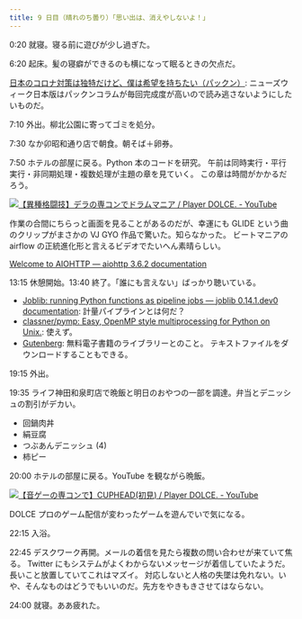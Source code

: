 ```yaml
---
title: 9 日目（晴れのち曇り）「思い出は、消えやしないよ！」
---
```


0:20 就寝。寝る前に遊びが少し過ぎた。

6:20 起床。髪の寝癖ができるのも横になって眠るときの欠点だ。

[日本のコロナ対策は独特だけど、僕は希望を持ちたい（パックン）](https://www.newsweekjapan.jp/pakkun/2020/05/post-55.php):
ニューズウィーク日本版はパックンコラムが毎回完成度が高いので読み逃さないようにしたいものだ。

7:10 外出。柳北公園に寄ってゴミを処分。

7:30 なか卯昭和通り店で朝食。朝そば＋卵券。

7:50 ホテルの部屋に戻る。Python 本のコードを研究。
午前は同時実行・平行実行・非同期処理・複数処理が主題の章を見ていく。
この章は時間がかかるだろう。

[![【異種格闘技】デラの専コンでドラムマニア / Player DOLCE. - YouTube](http://img.youtube.com/vi/7ZXDDXGWnpk/0.jpg)](https://www.youtube.com/watch?v=7ZXDDXGWnpk)

作業の合間にちらっと画面を見ることがあるのだが、幸運にも GLIDE という曲のクリップがまさかの VJ GYO 作品で驚いた。知らなかった。
ビートマニアの airflow の正統進化形と言えるビデオでたいへん素晴らしい。

[Welcome to AIOHTTP — aiohttp 3.6.2 documentation](https://docs.aiohttp.org/en/stable/index.html)

13:15 休憩開始。13:40 終了。「誰にも言えない」ばっかり聴いている。

* [Joblib: running Python functions as pipeline jobs — joblib 0.14.1.dev0 documentation](https://joblib.readthedocs.io/en/latest/):
  計量パイプラインとは何だ？
* [classner/pymp: Easy, OpenMP style multiprocessing for Python on Unix.](https://github.com/classner/pymp):
  使えず。
* [Gutenberg](https://www.gutenberg.org/): 無料電子書籍のライブラリーとのこと。
  テキストファイルをダウンロードすることもできる。

19:15 外出。

19:35 ライフ神田和泉町店で晩飯と明日のおやつの一部を調達。弁当とデニッシュの割引がデカい。

* 回鍋肉丼
* 絹豆腐
* つぶあんデニッシュ (4)
* 柿ピー

20:00 ホテルの部屋に戻る。YouTube を観ながら晩飯。

[![【音ゲーの専コンで】CUPHEAD(初見) / Player DOLCE. - YouTube](http://img.youtube.com/vi/jdjGsclEgbI/0.jpg)](https://www.youtube.com/watch?v=jdjGsclEgbI)

DOLCE プロのゲーム配信が変わったゲームを遊んでいで気になる。

22:15 入浴。

22:45 デスクワーク再開。メールの着信を見たら複数の問い合わせが来ていて焦る。
Twitter にもシステムがよくわからないメッセージが着信していたようだ。長いこと放置していてこれはマズイ。
対応しないと人格の失墜は免れない。いや、そんなものはどうでもいいのだ。先方をやきもきさせてはならない。

24:00 就寝。ああ疲れた。
